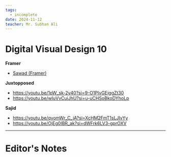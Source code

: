 ```yaml
---
tags:
  - incomplete
date: 2024-11-12
teacher: Mr. Subhan Ali
---
```

# Digital Visual Design 10
**Framer**
- [Sawad (Framer)](https://sawad.framer.website/)

**Juxtopposed**
- https://youtu.be/1pW_sk-2y40?si=9-O1PIvGEjggZt30
- https://youtu.be/wIuVvCuiJhU?si=u-uCHSoBkoDYhoLp

**Sajid**
- https://youtu.be/qyomWr_C_jA?si=XcHM2FmT1sLJIvYy
- https://youtu.be/OjEg0IBR_ak?si=dWFrk6LV3-gprOXV

----------------------------------------------------------------
# Editor's Notes